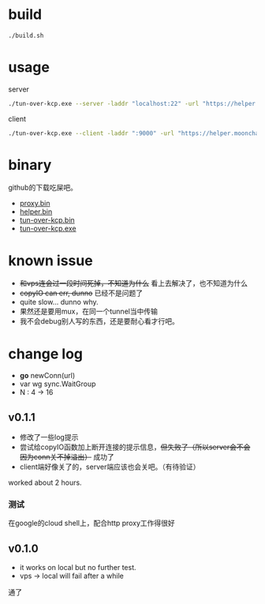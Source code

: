 # build

```sh
./build.sh
```

# usage

server

```sh
./tun-over-kcp.exe --server -laddr "localhost:22" -url "https://helper.moonchan.xyz/node"
```

client

```sh
./tun-over-kcp.exe --client -laddr ":9000" -url "https://helper.moonchan.xyz/node"
```

# binary

github的下载吃屎吧。

- [proxy.bin](https://moonchan.xyz/tun/proxy.bin)
- [helper.bin](https://moonchan.xyz/tun/helper.bin)
- [tun-over-kcp.bin](https://moonchan.xyz/tun/tun-over-kcp.bin)
- [tun-over-kcp.exe](https://moonchan.xyz/tun/tun-over-kcp.exe)


# known issue

- ~~和vps连会过一段时间死掉，不知道为什么~~ 看上去解决了，也不知道为什么
- ~~copyIO can err, dunno~~ 已经不是问题了
- quite slow... dunno why.
- 果然还是要用mux，在同一个tunnel当中传输
- 我不会debug别人写的东西，还是要耐心看才行吧。

# change log

- **go** newConn(url)
- var wg sync.WaitGroup
- N : 4 -> 16


## v0.1.1

- 修改了一些log提示
- 尝试给copyIO函数加上断开连接的提示信息，~~但失败了（所以server会不会因为conn关不掉溢出）~~ 成功了
- client端好像关了的，server端应该也会关吧。（有待验证）

worked about 2 hours.
### 测试

在google的cloud shell上，配合http proxy工作得很好

## v0.1.0

- it works on local but no further test.
- vps -> local will fail after a while

通了